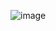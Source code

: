 ![image](https://github.com/aqwo6333/DS_09_21/assets/130898021/9f189a55-0042-439c-b6c4-4901e4e85fb9)
